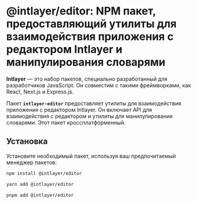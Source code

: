 # @intlayer/editor: NPM пакет, предоставляющий утилиты для взаимодействия приложения с редактором Intlayer и манипулирования словарями

**Intlayer** — это набор пакетов, специально разработанный для разработчиков JavaScript. Он совместим с такими фреймворками, как React, Next.js и Express.js.

Пакет **`intlayer-editor`** предоставляет утилиты для взаимодействия приложения с редактором Intlayer. Он включает API для взаимодействия с редактором и утилиты для манипулирования словарями. Этот пакет кроссплатформенный.

## Установка

Установите необходимый пакет, используя ваш предпочитаемый менеджер пакетов:

```bash
npm install @intlayer/editor
```

```bash
yarn add @intlayer/editor
```

```bash
pnpm add @intlayer/editor
```
